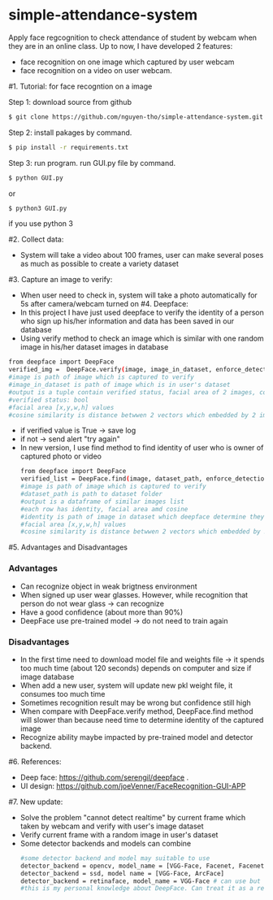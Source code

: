 # simple-attendance-system
Apply face regcognition to check attendance of student by webcam when they are in an online class.
Up to now, I have developed 2 features:
- face recognition on one image which captured by user webcam
- face recognition on a video on user webcam.

#1. Tutorial: for face recogntion on a image
   
   Step 1: download source from github
   ```sh
   $ git clone https://github.com/nguyen-tho/simple-attendance-system.git
   ```
   Step 2: install pakages by command.
   ```sh
   $ pip install -r requirements.txt
   ```
   Step 3: run program.
   run GUI.py file by command.
   ```sh
   $ python GUI.py
   ```
   or
   ```sh
   $ python3 GUI.py
   ```
   if you use python 3
   
#2. Collect data:
   - System will take a video about 100 frames, user can make several poses as much as possible to create a variety dataset

#3. Capture an image to verify:
   - When user need to check in, system will take a photo automatically for 5s after camera/webcam turned on
#4. Deepface:
   - In this project I have just used deepface to verify the identity of a person who sign up his/her information and data has been saved in our database
   - Using verify method to check an image which is similar with one random image in his/her dataset images in database
   ```sh
   from deepface import DeepFace
   verified_img =  DeepFace.verify(image, image_in_dataset, enforce_detection=False)
   #image is path of image which is captured to verify
   #image_in_dataset is path of image which is in user's dataset
   #output is a tuple contain verified status, facial area of 2 images, cosine similarity
   #verified status: bool
   #facial area [x,y,w,h] values
   #cosine similarity is distance betwwen 2 vectors which embedded by 2 images. The less cosine the more similarity
   ```
   - if verified value is True -> save log
   - if not -> send alert "try again"
   - In new version, I use find method to find identity of user who is owner of captured photo or video
     ```sh
     from deepface import DeepFace
     verified_list = DeepFace.find(image, dataset_path, enforce_detection=False)
     #image is path of image which is captured to verify
     #dataset_path is path to dataset folder
     #output is a dataframe of similar images list
     #each row has identity, facial area amd cosine
     #identity is path of image in dataset which deepface determine they are similar with captured image
     #facial area [x,y,w,h] values
     #cosine similarity is distance betwwen 2 vectors which embedded by 2 images. The less cosine the more similarity
     ```
#5. Advantages and Disadvantages
   ### Advantages
   - Can recognize object in weak brigtness environment
   - When signed up user wear glasses. However, while recognition that person do not wear glass -> can recognize
   - Have a good confidence (about more than 90%)
   - DeepFace use pre-trained model -> do not need to train again
   ### Disadvantages
   - In the first time need to download model file and weights file -> it spends too much time (about 120 seconds) depends on computer and size if image database
   - When add a new user, system will update new pkl weight file, it consumes too much time
   - Sometimes recognition result may be wrong but confidence still high
   - When compare with DeepFace.verify method, DeepFace.find method will slower than because need time to determine identity of the captured image
   - Recognize ability maybe impacted by pre-trained model and detector backend. 

#6. References:
   - Deep face: https://github.com/serengil/deepface .
   - UI design: https://github.com/joeVenner/FaceRecognition-GUI-APP
     
#7. New update:
   - Solve the problem "cannot detect realtime" by current frame which taken by webcam and verify with user's image dataset
   - Verify current frame with a random image in user's dataset
   - Some detector backends and models can combine
     ```sh
     #some detector backend and model may suitable to use
     detector_backend = opencv, model_name = [VGG-Face, Facenet, Facenet512, ArcFace]
     detector_backend = ssd, model name = [VGG-Face, ArcFace]
     detector_backend = retinaface, model_name = VGG-Face # can use but slower than other detector backend
     #this is my personal knowledge about DeepFace. Can treat it as a reference
     ```
    
   
   
